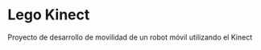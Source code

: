 Lego Kinect
==========

Proyecto de desarrollo de movilidad de un robot móvil utilizando el Kinect

